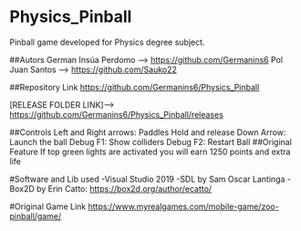 # Physics_Pinball
Pinball game developed for Physics degree subject.

##Autors
German Insúa Perdomo --> https://github.com/Germanins6
Pol Juan Santos --> https://github.com/Sauko22

##Repository Link
https://github.com/Germanins6/Physics_Pinball

[RELEASE FOLDER LINK]--> https://github.com/Germanins6/Physics_Pinball/releases

##Controls
Left and Right arrows: Paddles
Hold and release Down Arrow: Launch the ball
Debug F1: Show colliders
Debug F2: Restart Ball
##Original Feature
If top green lights are activated you will earn 1250 points and extra life


#Software and Lib used
-Visual Studio 2019
-SDL by Sam Oscar Lantinga
-Box2D by Erin Catto: https://box2d.org/author/ecatto/

#Original Game Link
https://www.myrealgames.com/mobile-game/zoo-pinball/game/
